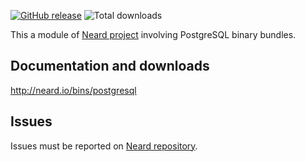 [![GitHub release](https://img.shields.io/github/release/crazy-max/neard-bin-postgresql.svg?style=flat-square)](https://github.com/crazy-max/neard-bin-postgresql/releases/latest)
![Total downloads](https://img.shields.io/github/downloads/crazy-max/neard-bin-postgresql/total.svg?style=flat-square)

This a module of [Neard project](https://github.com/crazy-max/neard) involving PostgreSQL binary bundles.

## Documentation and downloads

http://neard.io/bins/postgresql

## Issues

Issues must be reported on [Neard repository](https://github.com/crazy-max/neard/issues).
